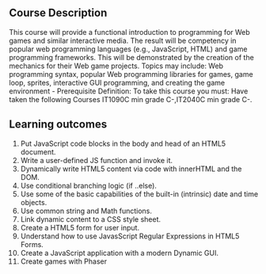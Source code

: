 ## Course Description
This course will provide a functional introduction to programming for Web games and similar interactive media. The result will be competency in popular web programming languages (e.g., JavaScript, HTML) and game programming frameworks. This will be demonstrated by the creation of the mechanics for their Web game projects. Topics may include: Web programming syntax, popular Web programming libraries for games, game loop, sprites, interactive GUI programming, and creating the game environment - Prerequisite Definition: To take this course you must: Have taken the following Courses IT1090C min grade C-,IT2040C min grade C-.

## Learning outcomes
1. Put JavaScript code blocks in the body and head of an HTML5 document.
2. Write a user-defined JS function and invoke it.
3. Dynamically write HTML5 content via code with innerHTML and the DOM.
4. Use conditional branching logic (if ..else).
7. Use some of the basic capabilities of the built-in (intrinsic) date and time objects.
8. Use common string and Math functions.
9. Link dynamic content to a CSS style sheet.
10. Create a HTML5 form for user input.
11. Understand how to use JavasScript Regular Expressions in HTML5 Forms.
12. Create a JavaScript application with a modern Dynamic GUI.
13. Create games with Phaser